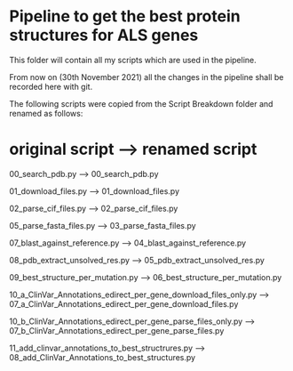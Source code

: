 # Pipeline to get the best protein structures for ALS genes

This folder will contain all my scripts which are used in the pipeline.

From now on (30th November 2021) all the changes in the pipeline shall be recorded here with git.


The following scripts were copied from the Script Breakdown folder and renamed as follows:

# original script 													--> renamed script

00_search_pdb.py 													--> 00_search_pdb.py

01_download_files.py 												--> 01_download_files.py

02_parse_cif_files.py 												--> 02_parse_cif_files.py

05_parse_fasta_files.py 											--> 03_parse_fasta_files.py

07_blast_against_reference.py 										--> 04_blast_against_reference.py

08_pdb_extract_unsolved_res.py 										--> 05_pdb_extract_unsolved_res.py

09_best_structure_per_mutation.py 									--> 06_best_structure_per_mutation.py

10_a_ClinVar_Annotations_edirect_per_gene_download_files_only.py  	--> 07_a_ClinVar_Annotations_edirect_per_gene_download_files.py

10_b_ClinVar_Annotations_edirect_per_gene_parse_files_only.py 		--> 07_b_ClinVar_Annotations_edirect_per_gene_parse_files.py

11_add_clinvar_annotations_to_best_structrures.py 					--> 08_add_ClinVar_Annotations_to_best_structures.py
